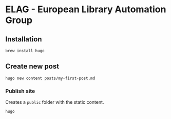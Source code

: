 # ELAG - European Library Automation Group

## Installation

```
brew install hugo
```

## Create new post

```
hugo new content posts/my-first-post.md
```

### Publish site

Creates a `public` folder with the static content.

```
hugo
```